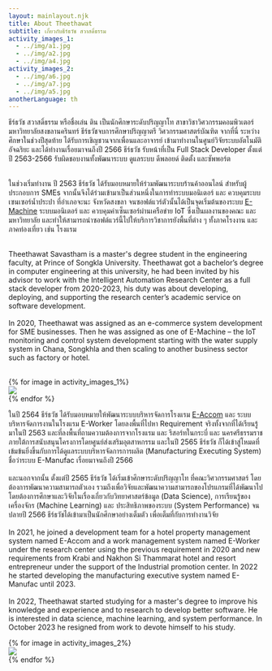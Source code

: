 ```yaml
---
layout: mainlayout.njk
title: About Theethawat
subtitle: เกี่ยวกับธีร์ธวัช สวาสดิ์ธรรม
activity_images_1:
  - ../img/a1.jpg
  - ../img/a2.jpg
  - ../img/a4.jpg
activity_images_2:
  - ../img/a6.jpg
  - ../img/a7.jpg
  - ../img/a5.jpg
anotherLanguage: th
---
```


ธีร์ธวัช สวาสดิ์ธรรม หรือชื่อเล่น ติน เป็นนักศึกษาระดับปริญญาโท สาขาวิชาวิศวกรรมคอมพิวเตอร์ มหาวิทยาลัยสงขลานครินทร์ ธีร์ธวัชจบการศึกษาปริญญาตรี วิศวกรรมศาสตร์บัณฑิต จากที่นี่ ระหว่างศึกษาในช่วงปีสุดท้าย ได้รับการเขิญชวนจากเพื่อนและอาจารย์ เข้ามาทำงานในศูนย์วิจัยระบบอัตโนมัติอัจฉริยะ และได้ทำงานเรื่อยมาจนถึงปี 2566 ธีร์ธวัช รับหน้าที่เป็น Full Stack Developer ตั้งแต่ปี 2563-2566 รับผิดชอบงานทั้งพัฒนาระบบ ดูแลระบบ ดีพลอยด์ ติดตั้ง และซัพพอร์ต
<br/>
<br/>

ในช่วงเริ่มทำงาน ปี 2563 ธีร์ธวัช ได้รับมอบหมายให้ร่วมพัฒนาระบบร้านค้าออนไลน์ สำหรับผู้ประกอบการ SMEs จากนั้นจึงได้ร่วมเข้ามาเป็นส่วนหนึ่งในการทำระบบมอนิเตอร์ และ ควบคุมระบบเซนเซอร์น้ำประปา ที่อำเภอจะนะ จังหวัดสงขลา จนซอฟต์แวร์ตัวนั้นได้เป็นจุดเริ่มต้นของระบบ [E-Machine](https://emachine.efactory.biz) ระบบมอนิเตอร์ และ ควบคุมค่าเซ็นเซอร์ผ่านเครือข่าย IoT ซึ่งเป็นผลงานของคณะ และมหาวิทยาลัย และทำให้สามารถนำซอฟต์แวร์นี้ไปให้บริการวิชาการยังพื้นที่ต่าง ๆ ทั้งภาคโรงงาน และภาคท่องเที่ยว เช่น โรงแรม
<br/>
<br/>

Theethawat Savastham is a master's degree student in the engineering faculty, at Prince of Songkla University. Theethawat got a bachelor’s degree in computer engineering at this university, he had been invited by his advisor to work with the Intelligent Automation Research Center as a full stack developer from 2020-2023, his duty was about developing, deploying, and supporting the research center’s academic service on software development.
<br />
<br />
In 2020, Theethawat was assigned as an e-commerce system development for SME businesses. Then he was assigned as one of E-Machine – the IoT monitoring and control system development starting with the water supply system in Chana, Songkhla and then scaling to another business sector such as factory or hotel.
<br/>
<br/>

<div class="flex flex-wrap w-full my-4 justify-center md:justify-start">
{% for image in activity_images_1%}
<div class="w-3/4 lg:w-1/4 p-2">
<img src="{{ image }}" />
</div>
{% endfor %}
</div>

ในปี 2564 ธีร์ธวัช ได้รับมอบหมายให้พัฒนาระบบบริหารจัดการโรงแรม [E-Accom](https://eaccom.net) และ ระบบบริหารจัดการงานในโรงแรม E-Worker โดยลงพื้นที่ไปหา Requirement จริงทั้งจากที่ได้เรียนรู้มาในปี 2563 และที่ลงพื้นที่ถามความต้องการจากโรงแรม และ รีสอร์ทในกระบี่ และ นครศรีธรรมราช ภายใต้การสนับสนุนโครงการโดยศูนย์ส่งเสริมอุตสาหกรรม และในปี 2565 ธีร์ธวัช ก็ได้เข้าสู่โหมดที่เข้มข้นยิ่งขึ้นกับการได้ดูแลระบบบริหารจัดการการผลิต (Manufacturing Executing System) ชื่อว่าระบบ E-Manufac เรื่อยมาจนถึงปี 2566
<br/>
<br/>
และนอกจากนั้น ตั้งแต่ปี 2565 ธีร์ธวัช ได้เริ่มเข้าศึกษาระดับปริญญาโท ที่คณะวิศวกรรมศาสตร์ โดยต้องการพัฒนาความสามารถตัวเอง รวมถึงเพื่อวิจัยและพัฒนาความสามารถของโปรแกรมที่ได้พัฒนาไป โดยต้องการศึกษาและวิจัยในเรื่องเกี่ยวกับวิทยาศาสตร์ข้อมูล (Data Science), การเรียนรู้ของเครื่องจักร (Machine Learning) และ ประสิทธิภาพของระบบ (System Performance) จนปลายปี 2566 ธีร์ธวัชได้เข้ามาเป็นนักศึกษาอย่างเต็มตัว เพื่อเต็มที่กับการทำงานวิจัย
<br/>
<br/>
In 2021, he joined a development team for a hotel property management system named E-Accom and a work management system named E-Worker under the research center using the previous requirement in 2020 and new requirements from Krabi and Nakhon Si Thammarat hotel and resort entrepreneur under the support of the Industrial promotion center. In 2022 he started developing the manufacturing executive system named E-Manufac until 2023.
<br/>
<br/>
In 2022, Theethawat started studying for a master's degree to improve his knowledge and experience and to research to develop better software. He is interested in data science, machine learning, and system performance. In October 2023 he resigned from work to devote himself to his study.

<div class="flex flex-wrap w-full my-6 justify-center md:justify-start">
{% for image in activity_images_2%}
<div class="w-3/4 lg:w-1/4 p-2">
<img src="{{ image }}" />
</div>
{% endfor %}
</div>
